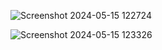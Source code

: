 ![Screenshot 2024-05-15 122724](https://github.com/NiwanthaSandaruwan-GitHub2024/Age-Calculator/assets/168508798/8a895847-5dd2-4808-9118-5924c90dc46a)

![Screenshot 2024-05-15 123326](https://github.com/NiwanthaSandaruwan-GitHub2024/Age-Calculator/assets/168508798/f5cd6ec2-15bb-4dac-9600-15756d0d6b0c)
